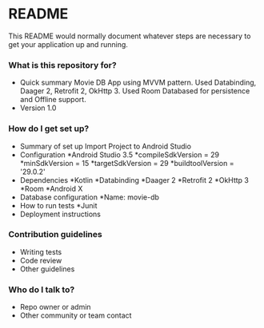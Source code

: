 # README #

This README would normally document whatever steps are necessary to get your application up and running.

### What is this repository for? ###

* Quick summary
Movie DB App using MVVM pattern. Used Databinding, Daager 2, Retrofit 2, OkHttp 3. Used Room Databased for persistence and Offline support.
* Version 1.0

### How do I get set up? ###

* Summary of set up
Import Project to Android Studio
* Configuration
    *Android Studio 3.5
    *compileSdkVersion = 29
    *minSdkVersion = 15
    *targetSdkVersion = 29
    *buildtoolVersion = '29.0.2'
* Dependencies
    *Kotlin
    *Databinding
    *Daager 2
    *Retrofit 2
    *OkHttp 3
    *Room
    *Android X
* Database configuration
    *Name: movie-db
* How to run tests
    *Junit
* Deployment instructions

### Contribution guidelines ###

* Writing tests
* Code review
* Other guidelines

### Who do I talk to? ###

* Repo owner or admin
* Other community or team contact